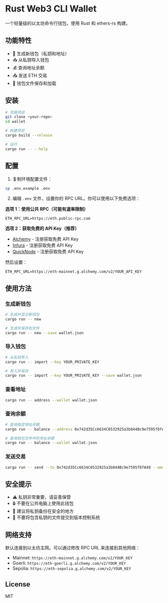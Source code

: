 # Rust Web3 CLI Wallet

一个轻量级的以太坊命令行钱包，使用 Rust 和 ethers-rs 构建。

## 功能特性

- 🔐 生成新钱包（私钥和地址）
- 📥 从私钥导入钱包
- 💰 查询地址余额
- 📤 发送 ETH 交易
- 💾 钱包文件保存和加载

## 安装

```bash
# 克隆项目
git clone <your-repo>
cd wallet

# 构建项目
cargo build --release

# 运行
cargo run -- --help
```

## 配置

1. 复制环境配置文件：
```bash
cp .env.example .env
```

2. 编辑 `.env` 文件，设置你的 RPC URL。你可以使用以下免费选项：

**选项 1：使用公共 RPC（可能有速率限制）**
```
ETH_RPC_URL=https://eth.public-rpc.com
```

**选项 2：获取免费的 API Key（推荐）**
- [Alchemy](https://www.alchemy.com/) - 注册获取免费 API Key
- [Infura](https://infura.io/) - 注册获取免费 API Key
- [QuickNode](https://www.quicknode.com/) - 注册获取免费 API Key

然后设置：
```
ETH_RPC_URL=https://eth-mainnet.g.alchemy.com/v2/YOUR_API_KEY
```

## 使用方法

### 生成新钱包
```bash
# 生成并显示新钱包
cargo run -- new

# 生成并保存到文件
cargo run -- new --save wallet.json
```

### 导入钱包
```bash
# 从私钥导入
cargo run -- import --key YOUR_PRIVATE_KEY

# 导入并保存
cargo run -- import --key YOUR_PRIVATE_KEY --save wallet.json
```

### 查看地址
```bash
cargo run -- address --wallet wallet.json
```

### 查询余额
```bash
# 查询指定地址余额
cargo run -- balance --address 0x742d35Cc6634C0532925a3b844Bc9e7595f8fA49

# 查询钱包文件中的地址余额
cargo run -- balance --wallet wallet.json
```

### 发送交易
```bash
cargo run -- send --to 0x742d35Cc6634C0532925a3b844Bc9e7595f8fA49 --amount 0.01 --wallet wallet.json
```

## 安全提示

- ⚠️ 私钥非常重要，请妥善保管
- 🔒 不要在公共电脑上使用此钱包
- 📝 建议将私钥备份在安全的地方
- 🚫 不要将包含私钥的文件提交到版本控制系统

## 网络支持

默认连接到以太坊主网。可以通过修改 RPC URL 来连接到其他网络：
- Mainnet: `https://eth-mainnet.g.alchemy.com/v2/YOUR_KEY`
- Goerli: `https://eth-goerli.g.alchemy.com/v2/YOUR_KEY`
- Sepolia: `https://eth-sepolia.g.alchemy.com/v2/YOUR_KEY`

## License

MIT
